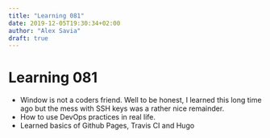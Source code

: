 ```yaml
---
title: "Learning 081"
date: 2019-12-05T19:30:34+02:00
author: "Alex Savia"
draft: true
---
```


# Learning 081

* Window is not a coders friend. Well to be honest, I learned this long time ago but the mess with SSH keys was a rather nice remainder.
* How to use DevOps practices in real life.
* Learned basics of Github Pages, Travis CI and Hugo
